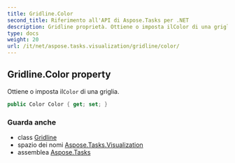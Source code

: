 ```yaml
---
title: Gridline.Color
second_title: Riferimento all'API di Aspose.Tasks per .NET
description: Gridline proprietà. Ottiene o imposta ilColor di una griglia.
type: docs
weight: 20
url: /it/net/aspose.tasks.visualization/gridline/color/
---
```

## Gridline.Color property

Ottiene o imposta il`Color` di una griglia.

```csharp
public Color Color { get; set; }
```

### Guarda anche

* class [Gridline](../)
* spazio dei nomi [Aspose.Tasks.Visualization](../../gridline/)
* assemblea [Aspose.Tasks](../../../)



